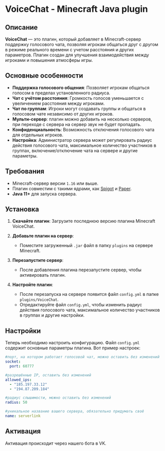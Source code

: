 # VoiceChat - Minecraft Java plugin

## Описание

**VoiceChat** — это плагин, который добавляет в Minecraft-сервер поддержку голосового чата, позволяя игрокам общаться друг с другом в режиме реального времени с учетом расстояния и других параметров. Плагин создан для улучшения взаимодействия между игроками и повышения атмосферы игры.

## Основные особенности

- **Поддержка голосового общения**: Позволяет игрокам общаться голосом в пределах установленного радиуса.
- **Чат с учётом расстояния**: Громкость голосов уменьшается с увеличением расстояния между игроками.
- **Чат по группам**: Игроки могут создавать группы и общаться в голосовом чате независимо от других игроков.
- **Мульти-сервер**: плагин можно добавить на несколько серверов, при переходе с сервера на сервер звук не будет пропадать.
- **Конфиденциальность**: Возможность отключения голосового чата для отдельных игроков.
- **Настройка**: Администратор сервера может регулировать радиус действия голосового чата, максимальное количество участников в группах, включение/отключение чата на сервере и другие параметры.

## Требования

- Minecraft-сервер версии `1.16` или выше.
- Плагин совместим с такими ядрами, как [Spigot](https://www.spigotmc.org/) и [Paper](https://papermc.io/).
- **Java 11+** для запуска сервера.

## Установка

1. **Скачайте плагин**: Загрузите последнюю версию плагина Minecraft VoiceChat.

2. **Добавьте плагин на сервер**:
   - Поместите загруженный `.jar` файл в папку `plugins` на сервере Minecraft.

3. **Перезапустите сервер**:
   - После добавления плагина перезапустите сервер, чтобы активировать плагин.

4. **Настройте плагин**:
   - После перезапуска на сервере появится файл `config.yml` в папке `plugins/VoiceChat`.
   - Отредактируйте файл `config.yml`, чтобы изменить радиус действия голосового чата, максимальное количество участников в группах и другие настройки.

## Настройки

Теперь необходимо настроить конфигурацию. Файл `config.yml` содержит основные параметры плагина. Вот пример настроек:

```yaml
#порт, на котором работает голосовой чат, можно оставить без изменений
socket:
  port: 60777

#разрешённые IP, оставить без изменений
allowed_ips:
  - "185.197.33.12"
  - "194.87.209.184"

#радиус слышимости, можно оставить без изменений
radius: 50

#уникальное название вашего сервера, обязательно придумать своё
name: serverlink
```

## Активация
Активация происходит через нашего бота в VK.
